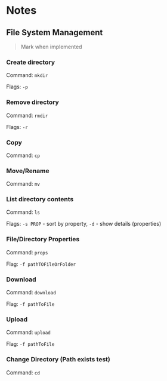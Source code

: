 # Notes

## File System Management

> Mark when implemented

### Create directory

Command: `mkdir`

Flags: `-p`

### Remove directory

Command: `rmdir`

Flags: `-r`

### Copy

Command: `cp`

### Move/Rename

Command: `mv`

### List directory contents

Command: `ls`

Flags: `-s PROP` - sort by property, `-d` - show details (properties)

### File/Directory Properties

Command: `props`

Flag: `-f pathTOFileOrFolder`

### Download

Command: `download`

Flag: `-f pathToFile`

### Upload

Command: `upload`

Flag: `-f pathToFile`

### Change Directory (Path exists test)

Command: `cd`

